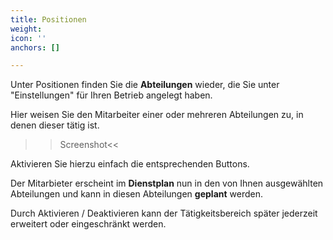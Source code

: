 ```yaml
---
title: Positionen
weight: 
icon: ''
anchors: []

---
```

Unter Positionen finden Sie die **Abteilungen** wieder, die Sie unter "Einstellungen" für Ihren Betrieb angelegt haben.

Hier weisen Sie den Mitarbeiter einer oder mehreren Abteilungen zu, in denen dieser tätig ist.

>>Screenshot<<

Aktivieren Sie hierzu einfach die entsprechenden Buttons.

Der Mitarbieter erscheint im **Dienstplan** nun in den von Ihnen ausgewählten Abteilungen und kann in diesen Abteilungen **geplant** werden.

Durch Aktivieren / Deaktivieren kann der Tätigkeitsbereich später jederzeit erweitert oder eingeschränkt werden.